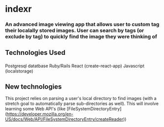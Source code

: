 # indexr

### An advanced image viewing app that allows user to custom tag their localally stored images. User can search by tags (or exclude by tag) to quickly find the image they were thinking of

## Technologies Used

### 
Postgresql datatbase
Ruby/Rails 
React (create-react-app)
Javascript (localstorage)

## New technologies
This project relies on parsing a user's local directory to find images (with a stretch goal to automatically parse sub-directories as well). This will involve learning some Web API's (like [FileSystemDirectoryEntry] (https://developer.mozilla.org/en-US/docs/Web/API/FileSystemDirectoryEntry/createReader))
